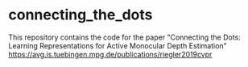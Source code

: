 # connecting_the_dots
This repository contains the code for the paper "Connecting the Dots: Learning Representations for Active Monocular Depth Estimation" https://avg.is.tuebingen.mpg.de/publications/riegler2019cvpr
